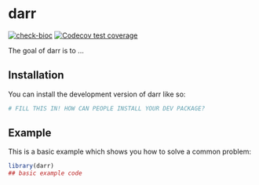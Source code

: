 
# darr

<!-- badges: start -->
[![check-bioc](https://github.com/baerlachlan/darr/actions/workflows/check-bioc.yml/badge.svg)](https://github.com/baerlachlan/darr/actions/workflows/check-bioc.yml)
[![Codecov test coverage](https://codecov.io/gh/baerlachlan/darr/branch/devel/graph/badge.svg)](https://app.codecov.io/gh/baerlachlan/darr?branch=devel)
<!-- badges: end -->

The goal of darr is to ...

## Installation

You can install the development version of darr like so:

``` r
# FILL THIS IN! HOW CAN PEOPLE INSTALL YOUR DEV PACKAGE?
```

## Example

This is a basic example which shows you how to solve a common problem:

``` r
library(darr)
## basic example code
```


